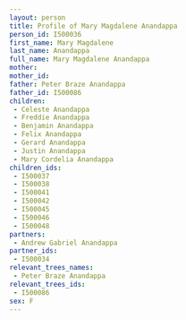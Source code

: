 ```yaml
---
layout: person
title: Profile of Mary Magdalene Anandappa
person_id: I500036
first_name: Mary Magdalene
last_name: Anandappa
full_name: Mary Magdalene Anandappa
mother: 
mother_id: 
father: Peter Braze Anandappa
father_id: I500086
children:
 - Celeste Anandappa
 - Freddie Anandappa
 - Benjamin Anandappa
 - Felix Anandappa
 - Gerard Anandappa
 - Justin Anandappa
 - Mary Cordelia Anandappa
children_ids:
 - I500037
 - I500038
 - I500041
 - I500042
 - I500045
 - I500046
 - I500048
partners:
 - Andrew Gabriel Anandappa
partner_ids:
 - I500034
relevant_trees_names:
 - Peter Braze Anandappa
relevant_trees_ids:
 - I500086
sex: F
---
```



